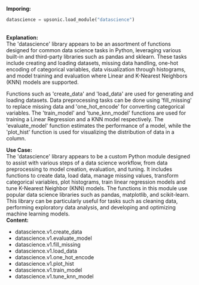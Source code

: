 <b class="custom_code_highlight_green">Imporing:</b><br>
```python
datascience = upsonic.load_module("datascience")
```
<br><b class="custom_code_highlight_green">Explanation:</b><br>The 'datascience' library appears to be an assortment of functions designed for common data science tasks in Python, leveraging various built-in and third-party libraries such as pandas and sklearn. These tasks include creating and loading datasets, missing data handling, one-hot encoding of categorical variables, data visualization through histograms, and model training and evaluation where Linear and K-Nearest Neighbors (KNN) models are supported.

Functions such as 'create_data' and 'load_data' are used for generating and loading datasets. Data preprocessing tasks can be done using 'fill_missing' to replace missing data and 'one_hot_encode' for converting categorical variables. The 'train_model' and 'tune_knn_model' functions are used for training a Linear Regression and a KNN model respectively. The 'evaluate_model' function estimates the performance of a model, while the 'plot_hist' function is used for visualizing the distribution of data in a column.

<b class="custom_code_highlight_green">Use Case:</b><br>The 'datascience' library appears to be a custom Python module designed to assist with various steps of a data science workflow, from data preprocessing to model creation, evaluation, and tuning. It includes functions to create data, load data, manage missing values, transform categorical variables, plot histograms, train linear regression models and tune K-Nearest Neighbor (KNN) models. The functions in this module use popular data science libraries such as pandas, matplotlib, and scikit-learn. This library can be particularly useful for tasks such as cleaning data, performing exploratory data analysis, and developing and optimizing machine learning models.
<br><b class="custom_code_highlight_green">Content:</b><br>
  - datascience.v1.create_data
  - datascience.v1.evaluate_model
  - datascience.v1.fill_missing
  - datascience.v1.load_data
  - datascience.v1.one_hot_encode
  - datascience.v1.plot_hist
  - datascience.v1.train_model
  - datascience.v1.tune_knn_model
